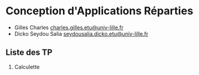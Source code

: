 # Conception d'Applications Réparties

- Gilles Charles charles.gilles.etu@univ-lille.fr
- Dicko Seydou Salia seydousalia.dicko.etu@univ-lille.fr

## Liste des TP

1. Calculette
